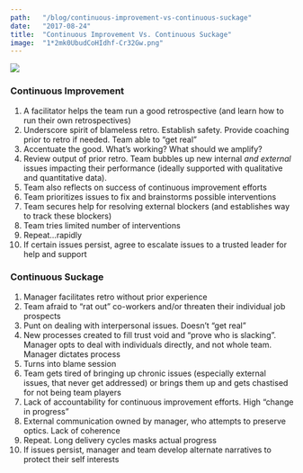 ```yaml
---
path:	"/blog/continuous-improvement-vs-continuous-suckage"
date:	"2017-08-24"
title:	"Continuous Improvement Vs. Continuous Suckage"
image:	"1*2mk0UbudCoHIdhf-Cr32Gw.png"
---
```


![](/images/1*2mk0UbudCoHIdhf-Cr32Gw.png)

### Continuous Improvement

1. A facilitator helps the team run a good retrospective (and learn how to run their own retrospectives)
2. Underscore spirit of blameless retro. Establish safety. Provide coaching prior to retro if needed. Team able to “get real”
3. Accentuate the good. What’s working? What should we amplify?
4. Review output of prior retro. Team bubbles up new internal *and external* issues impacting their performance (ideally supported with qualitative and quantitative data).
5. Team also reflects on success of continuous improvement efforts
6. Team prioritizes issues to fix and brainstorms possible interventions
7. Team secures help for resolving external blockers (and establishes way to track these blockers)
8. Team tries limited number of interventions
9. Repeat…rapidly
10. If certain issues persist, agree to escalate issues to a trusted leader for help and support
### **Continuous Suckage**

1. Manager facilitates retro without prior experience
2. Team afraid to “rat out” co-workers and/or threaten their individual job prospects
3. Punt on dealing with interpersonal issues. Doesn’t “get real”
4. New processes created to fill trust void and “prove who is slacking”. Manager opts to deal with individuals directly, and not whole team. Manager dictates process
5. Turns into blame session
6. Team gets tired of bringing up chronic issues (especially external issues, that never get addressed) or brings them up and gets chastised for not being team players
7. Lack of accountability for continuous improvement efforts. High “change in progress”
8. External communication owned by manager, who attempts to preserve optics. Lack of coherence
9. Repeat. Long delivery cycles masks actual progress
10. If issues persist, manager and team develop alternate narratives to protect their self interests
